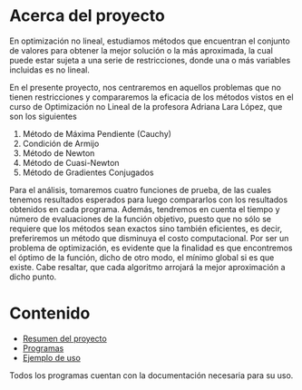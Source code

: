# Acerca del proyecto

En optimización no lineal, estudiamos métodos que encuentran el conjunto de valores para obtener la mejor solución o la más aproximada, la cual puede estar sujeta a una serie de restricciones, donde una o más variables incluidas es no lineal. 

En el presente proyecto, nos centraremos en aquellos problemas que no tienen restricciones y
compararemos la eficacia de los métodos vistos en el curso de Optimización no Lineal de la profesora Adriana Lara López, que son los siguientes
1. Método de Máxima Pendiente (Cauchy)
2. Condición de Armijo
3. Método de Newton
4. Método de Cuasi-Newton
5. Método de Gradientes Conjugados

Para el análisis, tomaremos cuatro funciones de prueba, de las cuales tenemos resultados esperados
para luego compararlos con los resultados obtenidos en cada programa. Además, tendremos en
cuenta el tiempo y número de evaluaciones de la función objetivo, puesto que no sólo se requiere que
los métodos sean exactos sino también eficientes, es decir, preferiremos un método que disminuya
el costo computacional.
Por ser un problema de optimización, es evidente que la finalidad es que encontremos el óptimo
de la función, dicho de otro modo, el mínimo global si es que existe. Cabe resaltar, que cada
algoritmo arrojará la mejor aproximación a dicho punto.


# Contenido

- [Resumen del proyecto](https://github.com/semilun4/Proyecto_ONL/blob/main/Proyecto_ONL.pdf)
- [Programas](https://github.com/semilun4/Proyecto_ONL/tree/main/Programas)
- [Ejemplo de uso](https://github.com/semilun4/Proyecto_ONL/blob/main/Programas/funcion.m) 

Todos los programas cuentan con la documentación necesaria para su uso.
